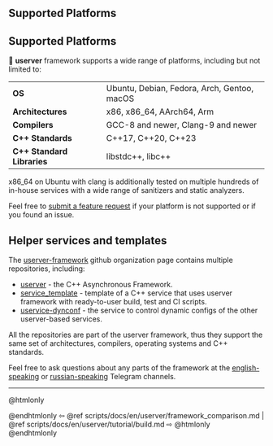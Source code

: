 ## Supported Platforms

## Supported Platforms

🐙 **userver** framework supports a wide range of platforms, including but not limited to:

| | |
|--|-----------------------------|
| **OS** | Ubuntu, Debian, Fedora, Arch, Gentoo, macOS |
| **Architectures** | x86, x86_64, AArch64, Arm |
| **Compilers** | GCC-8 and newer, Clang-9 and newer |
| **C++ Standards** | C++17, C++20, C++23 |
| **C++ Standard Libraries** | libstdc++, libc++ |

x86_64 on Ubuntu with clang is additionally tested on multiple
hundreds of in-house services with a wide range of sanitizers and static
analyzers.

Feel free to [submit a feature request](https://github.com/userver-framework/userver/issues)
if your platform is not supported or if you found an issue.


## Helper services and templates

The [userver-framework](https://github.com/userver-framework/) github
organization page contains multiple repositories, including:

* [userver](https://github.com/userver-framework/userver) - the C++
  Asynchronous Framework.
* [service_template](https://github.com/userver-framework/service_template) -
  template of a C++ service that uses userver framework with ready-to-user
  build, test and CI scripts. 
* [uservice-dynconf](https://github.com/userver-framework/uservice-dynconf) -
  the service to control dynamic configs of the other userver-based services.

All the repositories are part of the userver framework,
thus they support the same set of architectures, compilers, operating systems
and C++ standards.

Feel free to ask questions about any parts of the framework at the
[english-speaking](https://t.me/userver_en) or [russian-speaking](https://t.me/userver_ru)
Telegram channels.


----------

@htmlonly <div class="bottom-nav"> @endhtmlonly
⇦ @ref scripts/docs/en/userver/framework_comparison.md | @ref scripts/docs/en/userver/tutorial/build.md ⇨
@htmlonly </div> @endhtmlonly

